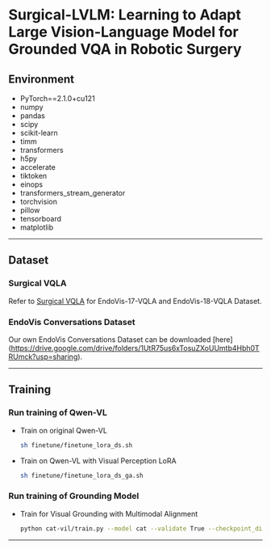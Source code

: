 # Surgical-LVLM: Learning to Adapt Large Vision-Language Model for Grounded VQA in Robotic Surgery


## Environment

- PyTorch==2.1.0+cu121
- numpy
- pandas
- scipy
- scikit-learn
- timm
- transformers
- h5py
- accelerate
- tiktoken
- einops
- transformers_stream_generator
- torchvision
- pillow
- tensorboard
- matplotlib

---

## Dataset

### Surgical VQLA
Refer to [Surgical VQLA](https://github.com/longbai1006/Surgical-VQLA) for EndoVis-17-VQLA and EndoVis-18-VQLA Dataset.

### EndoVis Conversations Dataset
Our own EndoVis Conversations Dataset can be downloaded [here] (https://drive.google.com/drive/folders/1UtR75us6xTosuZXoUUmtb4Hbh0TRUmck?usp=sharing).

---


## Training
### Run training of Qwen-VL
- Train on original Qwen-VL
    ```bash
    sh finetune/finetune_lora_ds.sh
    ```
    
- Train on Qwen-VL with Visual Perception LoRA
    ```bash
    sh finetune/finetune_lora_ds_ga.sh
    ```
### Run training of Grounding Model
- Train for Visual Grounding with Multimodal Alignment 
    ```bash
    python cat-vil/train.py --model cat --validate True --checkpoint_dir checkpoints/cat_o
    ```
---

    





